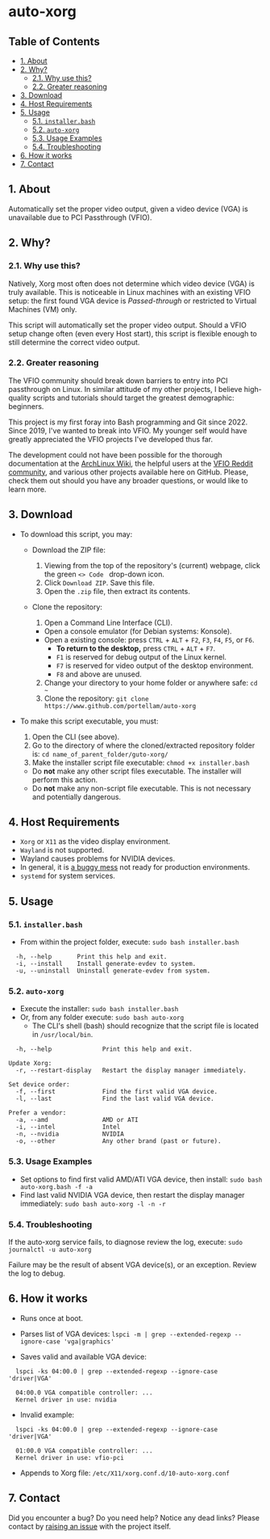 # auto-xorg
## Table of Contents
- [1. About](#1-about)
- [2. Why?](#2-why)
  - [2.1. Why use this?](#21-why-use-this)
  - [2.2. Greater reasoning](#22-greater-reasoning)
- [3. Download](#3-download)
- [4. Host Requirements](#4-host-requirements)
- [5. Usage](#5-usage)
  - [5.1. `installer.bash`](#51-installerbash)
  - [5.2. `auto-xorg`](#52-auto-xorg)
  - [5.3. Usage Examples](#53-usage-examples)
  - [5.4. Troubleshooting](#54-troubleshooting)
- [6. How it works](#6-how-it-works)
- [7. Contact](#7-contact)

## 1. About
Automatically set the proper video output, given a video device (VGA) is unavailable due to PCI Passthrough (VFIO).

## 2. Why?
### 2.1. Why use this?

Natively, Xorg most often does not determine which video device (VGA) is truly available. This is noticeable in Linux machines with an existing VFIO setup: the first found VGA device is *Passed-through* or restricted to Virtual Machines (VM) only.

This script will automatically set the proper video output. Should a VFIO setup change often (even every Host start), this script is flexible enough to still determine the correct video output.

### 2.2. Greater reasoning
The VFIO community should break down barriers to entry into PCI passthrough on Linux.
In similar attitude of my other projects, I believe high-quality scripts and tutorials should target the greatest demographic: beginners.

This project is my first foray into Bash programming and Git since 2022. Since 2019, I've wanted to break into VFIO. My younger self would have greatly appreciated the VFIO projects I've developed thus far.

The development could not have been possible for the thorough documentation at the [ArchLinux Wiki](https://wiki.archlinux.org/title/PCI_passthrough_via_OVMF), the helpful users at the [VFIO Reddit community](https://old.reddit.com/r/VFIO), and various other projects available here on GitHub. Please, check them out should you have any broader questions, or would like to learn more.

## 3. Download
- To download this script, you may:
  - Download the ZIP file:
    1. Viewing from the top of the repository's (current) webpage, click the green `<> Code ` drop-down icon.
    2. Click `Download ZIP`. Save this file.
    3. Open the `.zip` file, then extract its contents.

  - Clone the repository:
    1. Open a Command Line Interface (CLI).
      - Open a console emulator (for Debian systems: Konsole).
      - Open a existing console: press `CTRL` + `ALT` + `F2`, `F3`, `F4`, `F5`, or `F6`.
        - **To return to the desktop,** press `CTRL` + `ALT` + `F7`.
        - `F1` is reserved for debug output of the Linux kernel.
        - `F7` is reserved for video output of the desktop environment.
        - `F8` and above are unused.

    2. Change your directory to your home folder or anywhere safe: `cd ~`
    3. Clone the repository: `git clone https://www.github.com/portellam/auto-xorg`

- To make this script executable, you must:
  1. Open the CLI (see above).
  2. Go to the directory of where the cloned/extracted repository folder is: `cd name_of_parent_folder/guto-xorg/`
  3. Make the installer script file executable: `chmod +x installer.bash`
    - Do **not** make any other script files executable. The installer will perform this action.
    - Do **not** make any non-script file executable. This is not necessary and potentially dangerous.

## 4. Host Requirements
- `Xorg` or `X11` as the video display environment.
- `Wayland` is not supported.
- Wayland causes problems for NVIDIA devices.
- In general, it is [a buggy mess](https://web.archive.org/web/20240306152042/https://gist.github.com/probonopd/9feb7c20257af5dd915e3a9f2d1f2277) not ready for production environments.
- `systemd` for system services.

## 5. Usage
### 5.1. `installer.bash`
- From within the project folder, execute: `sudo bash installer.bash`

```
  -h, --help       Print this help and exit.
  -i, --install    Install generate-evdev to system.
  -u, --uninstall  Uninstall generate-evdev from system.
```

### 5.2. `auto-xorg`
- Execute the installer: `sudo bash installer.bash`
- Or, from any folder execute: `sudo bash auto-xorg`
  - The CLI's shell (bash) should recognize that the script file is located in `/usr/local/bin`.

```
  -h, --help              Print this help and exit.

Update Xorg:
  -r, --restart-display   Restart the display manager immediately.

Set device order:
  -f, --first             Find the first valid VGA device.
  -l, --last              Find the last valid VGA device.

Prefer a vendor:
  -a, --amd               AMD or ATI
  -i, --intel             Intel
  -n, --nvidia            NVIDIA
  -o, --other             Any other brand (past or future).
```

### 5.3. Usage Examples
- Set options to find first valid AMD/ATI VGA device, then install: `sudo bash auto-xorg.bash -f -a`
- Find last valid NVIDIA VGA device, then restart the display manager immediately: `sudo bash auto-xorg -l -n -r`

### 5.4. Troubleshooting
If the auto-xorg service fails, to diagnose review the log, execute: `sudo journalctl -u auto-xorg`

Failure may be the result of absent VGA device(s), or an exception. Review the log to debug.

## 6. How it works
- Runs once at boot.
- Parses list of VGA devices:
  `lspci -m | grep --extended-regexp --ignore-case 'vga|graphics'`

- Saves valid and available VGA device:
```
  lspci -ks 04:00.0 | grep --extended-regexp --ignore-case 'driver|VGA'

  04:00.0 VGA compatible controller: ...
  Kernel driver in use: nvidia
```

- Invalid example:
```
  lspci -ks 04:00.0 | grep --extended-regexp --ignore-case 'driver|VGA'

  01:00.0 VGA compatible controller: ...
  Kernel driver in use: vfio-pci
```

- Appends to Xorg file: `/etc/X11/xorg.conf.d/10-auto-xorg.conf`

## 7. Contact
Did you encounter a bug? Do you need help? Notice any dead links? Please contact by [raising an issue](https://github.com/portellam/deploy-VFIO/issues) with the project itself.